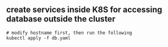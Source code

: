 ## create services inside K8S for accessing database outside the cluster
```
# modify hostname first, then run the following
kubectl apply -f db.yaml
```

